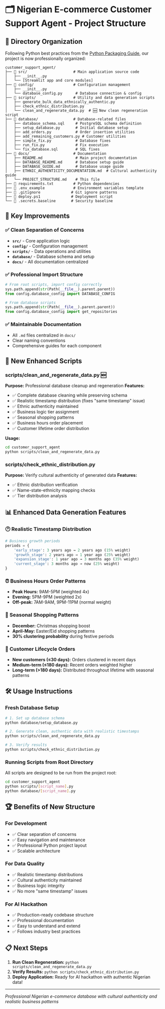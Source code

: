 # 🗂️ Nigerian E-commerce Customer Support Agent - Project Structure

## 📁 Directory Organization

Following Python best practices from the [Python Packaging Guide](https://docs.python-guide.org/writing/structure/), our project is now professionally organized:

```
customer_support_agent/
├── 📁 src/                     # Main application source code
│   ├── __init__.py
│   └── [Streamlit app and core modules]
├── 📁 config/                  # Configuration management
│   ├── __init__.py
│   └── database_config.py      # Database connection & config
├── 📁 scripts/                 # Utility and data generation scripts
│   ├── generate_bulk_data_ethnically_authentic.py
│   ├── check_ethnic_distribution.py
│   └── clean_and_regenerate_data.py  # 🆕 New clean regeneration script
├── 📁 database/                # Database-related files
│   ├── database_schema.sql     # PostgreSQL schema definition
│   ├── setup_database.py       # Initial database setup
│   ├── add_orders.py           # Order insertion utilities
│   ├── add_remaining_customers.py # Customer utilities
│   ├── simple_fix.py           # Database fixes
│   ├── run_fix.py              # Fix execution
│   └── fix_database.sql        # SQL fixes
├── 📁 docs/                    # Documentation
│   ├── README.md               # Main project documentation
│   ├── DATABASE_README.md      # Database setup guide
│   ├── DATABASE_GUIDE.md       # Database usage guide
│   ├── ETHNIC_AUTHENTICITY_DOCUMENTATION.md  # Cultural authenticity guide
│   └── PROJECT_STRUCTURE.md    # This file
├── 📄 requirements.txt         # Python dependencies
├── 📄 .env_example             # Environment variables template
├── 📄 .gitignore              # Git ignore patterns
├── 📄 deploy.ps1              # Deployment script
└── 📄 .secrets.baseline       # Security baseline
```

## 🎯 Key Improvements

### ✅ **Clean Separation of Concerns**
- **`src/`** - Core application logic
- **`config/`** - Configuration management
- **`scripts/`** - Data operations and utilities
- **`database/`** - Database schema and setup
- **`docs/`** - All documentation centralized

### ✅ **Professional Import Structure**
```python
# From root scripts, import config correctly
sys.path.append(str(Path(__file__).parent.parent))
from config.database_config import DATABASE_CONFIG

# From database scripts
sys.path.append(str(Path(__file__).parent.parent))
from config.database_config import get_repositories
```

### ✅ **Maintainable Documentation**
- All `.md` files centralized in `docs/`
- Clear naming conventions
- Comprehensive guides for each component

## 🚀 **New Enhanced Scripts**

### **scripts/clean_and_regenerate_data.py** 🆕
**Purpose:** Professional database cleanup and regeneration
**Features:**
- ✅ Complete database cleaning while preserving schema
- ✅ Realistic timestamp distribution (fixes "same timestamp" issue)
- ✅ Ethnic authenticity maintained
- ✅ Business logic tier assignment
- ✅ Seasonal shopping patterns
- ✅ Business hours order placement
- ✅ Customer lifetime order distribution

**Usage:**
```bash
cd customer_support_agent
python scripts/clean_and_regenerate_data.py
```

### **scripts/check_ethnic_distribution.py**
**Purpose:** Verify cultural authenticity of generated data
**Features:**
- ✅ Ethnic distribution verification
- ✅ Name-state-ethnicity mapping checks
- ✅ Tier distribution analysis

## 📊 **Enhanced Data Generation Features**

### **🕐 Realistic Timestamp Distribution**
```python
# Business growth periods
periods = {
    'early_stage': 3 years ago → 2 years ago (15% weight)
    'growth_stage': 2 years ago → 1 year ago (25% weight)
    'expansion_stage': 1 year ago → 3 months ago (35% weight)
    'current_stage': 3 months ago → now (25% weight)
}
```

### **⏰ Business Hours Order Patterns**
- **Peak Hours:** 9AM-5PM (weighted 4x)
- **Evening:** 5PM-9PM (weighted 2x)
- **Off-peak:** 7AM-9AM, 9PM-11PM (normal weight)

### **🎄 Seasonal Shopping Patterns**
- **December:** Christmas shopping boost
- **April-May:** Easter/Eid shopping patterns
- **30% clustering probability** during festive periods

### **👥 Customer Lifecycle Orders**
- **New customers (≤30 days):** Orders clustered in recent days
- **Medium-term (≤180 days):** Recent orders weighted higher
- **Long-term (>180 days):** Distributed throughout lifetime with seasonal patterns

## 🛠️ **Usage Instructions**

### **Fresh Database Setup**
```bash
# 1. Set up database schema
python database/setup_database.py

# 2. Generate clean, authentic data with realistic timestamps
python scripts/clean_and_regenerate_data.py

# 3. Verify results
python scripts/check_ethnic_distribution.py
```

### **Running Scripts from Root Directory**
All scripts are designed to be run from the project root:
```bash
cd customer_support_agent
python scripts/[script_name].py
python database/[script_name].py
```

## 🏆 **Benefits of New Structure**

### **For Development**
- ✅ Clear separation of concerns
- ✅ Easy navigation and maintenance
- ✅ Professional Python project layout
- ✅ Scalable architecture

### **For Data Quality**
- ✅ Realistic timestamp distributions
- ✅ Cultural authenticity maintained
- ✅ Business logic integrity
- ✅ No more "same timestamp" issues

### **For AI Hackathon**
- ✅ Production-ready codebase structure
- ✅ Professional documentation
- ✅ Easy to understand and extend
- ✅ Follows industry best practices

## 📋 **Next Steps**

1. **Run Clean Regeneration:** `python scripts/clean_and_regenerate_data.py`
2. **Verify Results:** `python scripts/check_ethnic_distribution.py`
3. **Deploy Application:** Ready for AI hackathon with authentic Nigerian data!

---
*Professional Nigerian e-commerce database with cultural authenticity and realistic business patterns*
